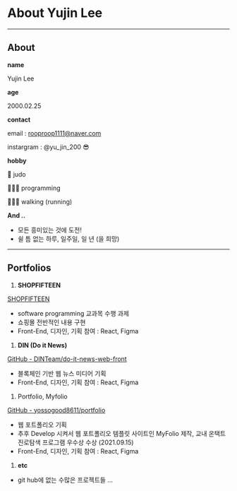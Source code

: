 # About Yujin Lee

---

## About

**name**

Yujin Lee

**age**

2000.02.25

**contact**

email : rooproop1111@naver.com

instargram : @yu_jin_200 😎

**hobby**

🥋 judo

👩🏻‍💻 programming

🚶🏻‍♀️ walking (running)

**And ..**

- 모든 흥미있는 것에 도전!
- 쉴 틈 없는 하루, 일주일, 일 년 (을 희망)

---

## Portfolios

1. **SHOPFIFTEEN**

[SHOPFIFTEEN](https://github.com/SHOPFIFTEEN)

- software programming 교과목 수행 과제
- 쇼핑몰 전반적인 내용 구현
- Front-End, 디자인, 기획 참여 : React, Figma

1. **DIN (Do it News)**

[GitHub - DINTeam/do-it-news-web-front](https://github.com/DINTeam/do-it-news-web-front)

- 블록체인 기반 웹 뉴스 미디어 기획
- Front-End, 디자인, 기획 참여 : React, Figma

1. Portfolio, Myfolio

[GitHub - yossogood8611/portfolio](https://github.com/yossogood8611/portfolio)

- 웹 포트폴리오 기획
- 추후 Develop 시켜서 웹 포트폴리오 템플릿 사이트인 MyFolio 제작, 교내 온택트 진로탐색 프로그램 우수상 수상 (2021.09.15)
- Front-End, 디자인, 기획 참여 : React, Figma

1. **etc**
- git hub에 없는 수많은 프로젝트들 ...
